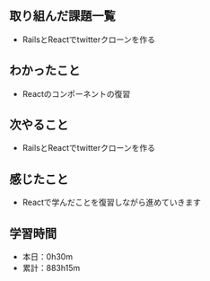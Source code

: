 ## 取り組んだ課題一覧
- RailsとReactでtwitterクローンを作る
## わかったこと
- Reactのコンポーネントの復習
## 次やること
- RailsとReactでtwitterクローンを作る
## 感じたこと
- Reactで学んだことを復習しながら進めていきます
## 学習時間
- 本日：0h30m
- 累計：883h15m
